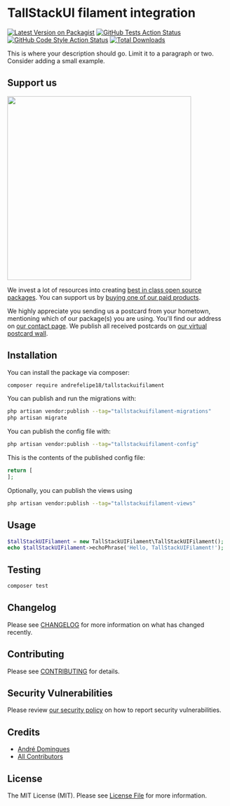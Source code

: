 # TallStackUI filament integration

[![Latest Version on Packagist](https://img.shields.io/packagist/v/andrefelipe18/tallstackuifilament.svg?style=flat-square)](https://packagist.org/packages/andrefelipe18/tallstackuifilament)
[![GitHub Tests Action Status](https://img.shields.io/github/actions/workflow/status/andrefelipe18/tallstackuifilament/run-tests.yml?branch=main&label=tests&style=flat-square)](https://github.com/andrefelipe18/tallstackuifilament/actions?query=workflow%3Arun-tests+branch%3Amain)
[![GitHub Code Style Action Status](https://img.shields.io/github/actions/workflow/status/andrefelipe18/tallstackuifilament/fix-php-code-style-issues.yml?branch=main&label=code%20style&style=flat-square)](https://github.com/andrefelipe18/tallstackuifilament/actions?query=workflow%3A"Fix+PHP+code+style+issues"+branch%3Amain)
[![Total Downloads](https://img.shields.io/packagist/dt/andrefelipe18/tallstackuifilament.svg?style=flat-square)](https://packagist.org/packages/andrefelipe18/tallstackuifilament)

This is where your description should go. Limit it to a paragraph or two. Consider adding a small example.

## Support us

[<img src="https://github-ads.s3.eu-central-1.amazonaws.com/TallStackUIFilament.jpg?t=1" width="419px" />](https://spatie.be/github-ad-click/TallStackUIFilament)

We invest a lot of resources into creating [best in class open source packages](https://spatie.be/open-source). You can support us by [buying one of our paid products](https://spatie.be/open-source/support-us).

We highly appreciate you sending us a postcard from your hometown, mentioning which of our package(s) you are using. You'll find our address on [our contact page](https://spatie.be/about-us). We publish all received postcards on [our virtual postcard wall](https://spatie.be/open-source/postcards).

## Installation

You can install the package via composer:

```bash
composer require andrefelipe18/tallstackuifilament
```

You can publish and run the migrations with:

```bash
php artisan vendor:publish --tag="tallstackuifilament-migrations"
php artisan migrate
```

You can publish the config file with:

```bash
php artisan vendor:publish --tag="tallstackuifilament-config"
```

This is the contents of the published config file:

```php
return [
];
```

Optionally, you can publish the views using

```bash
php artisan vendor:publish --tag="tallstackuifilament-views"
```

## Usage

```php
$tallStackUIFilament = new TallStackUIFilament\TallStackUIFilament();
echo $tallStackUIFilament->echoPhrase('Hello, TallStackUIFilament!');
```

## Testing

```bash
composer test
```

## Changelog

Please see [CHANGELOG](CHANGELOG.md) for more information on what has changed recently.

## Contributing

Please see [CONTRIBUTING](CONTRIBUTING.md) for details.

## Security Vulnerabilities

Please review [our security policy](../../security/policy) on how to report security vulnerabilities.

## Credits

- [André Domingues](https://github.com/andrefelipe18)
- [All Contributors](../../contributors)

## License

The MIT License (MIT). Please see [License File](LICENSE.md) for more information.
